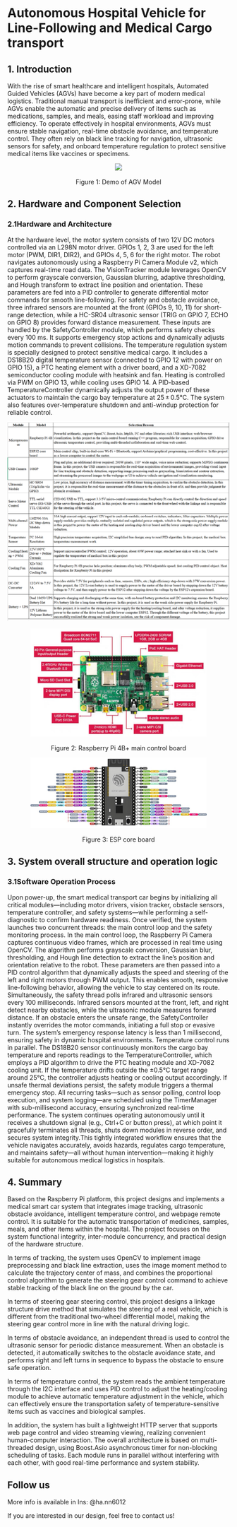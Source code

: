 # Autonomous Hospital Vehicle for Line-Following and Medical Cargo transport
## 1. Introduction
With the rise of smart healthcare and intelligent hospitals, Automated Guided Vehicles (AGVs) have become a key part of modern medical logistics. Traditional manual transport is inefficient and error-prone, while AGVs enable the automatic and precise delivery of items such as medications, samples, and meals, easing staff workload and improving efficiency. To operate effectively in hospital environments, AGVs must ensure stable navigation, real-time obstacle avoidance, and temperature control. They often rely on black line tracking for navigation, ultrasonic sensors for safety, and onboard temperature regulation to protect sensitive medical items like vaccines or specimens.



<p align="center">
  <img src="Images/AGV_Demo.gif" width="300">
</p>

<p align="center">
Figure 1: Demo of AGV Model
</p>

## 2. Hardware and Component Selection
### 2.1Hardware and Architecture
  At the hardware level, the motor system consists of two 12V DC motors controlled via an L298N motor driver. GPIOs 1, 2, 3 are used for the left motor (PWM, DIR1, DIR2), and GPIOs 4, 5, 6 for the right motor. The robot navigates autonomously using a Raspberry Pi Camera Module v2, which captures real-time road data. The VisionTracker module leverages OpenCV to perform grayscale conversion, Gaussian blurring, adaptive thresholding, and Hough transform to extract line position and orientation. These parameters are fed into a PID controller to generate differential motor commands for smooth line-following.
  For safety and obstacle avoidance, three infrared sensors are mounted at the front (GPIOs 9, 10, 11) for short-range detection, while a HC-SR04 ultrasonic sensor (TRIG on GPIO 7, ECHO on GPIO 8) provides forward distance measurement. These inputs are handled by the SafetyController module, which performs safety checks every 100 ms. It supports emergency stop actions and dynamically adjusts motion commands to prevent collisions.
  The temperature regulation system is specially designed to protect sensitive medical cargo. It includes a DS18B20 digital temperature sensor (connected to GPIO 12 with power on GPIO 15), a PTC heating element with a driver board, and a XD-7082 semiconductor cooling module with heatsink and fan. Heating is controlled via PWM on GPIO 13, while cooling uses GPIO 14. A PID-based TemperatureController dynamically adjusts the output power of these actuators to maintain the cargo bay temperature at 25 ± 0.5°C. The system also features over-temperature shutdown and anti-windup protection for reliable control.

![Table 1](Images/Table1.png)

<p align="center">
  <img src="Images/Raspberry%20Pi%204B.png" width="400"/>
</p>
<p align="center">
Figure 2: Raspberry Pi 4B+ main control board
</p>

<p align="center">
  <img src="Images/ESP%2032.jpg" width="400"/>
</p>
<p align="center">
Figure 3: ESP core board
</p>

## 3. System overall structure and operation logic
### 3.1Software Operation Process
Upon power-up, the smart medical transport car begins by initializing all critical modules—including motor drivers, vision tracker, obstacle sensors, temperature controller, and safety systems—while performing a self-diagnostic to confirm hardware readiness. Once verified, the system launches two concurrent threads: the main control loop and the safety monitoring process.
In the main control loop, the Raspberry Pi Camera captures continuous video frames, which are processed in real time using OpenCV. The algorithm performs grayscale conversion, Gaussian blur, thresholding, and Hough line detection to extract the line’s position and orientation relative to the robot. These parameters are then passed into a PID control algorithm that dynamically adjusts the speed and steering of the left and right motors through PWM output. This enables smooth, responsive line-following behavior, allowing the vehicle to stay centered on its route.
Simultaneously, the safety thread polls infrared and ultrasonic sensors every 100 milliseconds. Infrared sensors mounted at the front, left, and right detect nearby obstacles, while the ultrasonic module measures forward distance. If an obstacle enters the unsafe range, the SafetyController instantly overrides the motor commands, initiating a full stop or evasive turn. The system’s emergency response latency is less than 1 millisecond, ensuring safety in dynamic hospital environments.
Temperature control runs in parallel. The DS18B20 sensor continuously monitors the cargo bay temperature and reports readings to the TemperatureController, which employs a PID algorithm to drive the PTC heating module and XD-7082 cooling unit. If the temperature drifts outside the ±0.5°C target range around 25°C, the controller adjusts heating or cooling output accordingly. If unsafe thermal deviations persist, the safety module triggers a thermal emergency stop.
All recurring tasks—such as sensor polling, control loop execution, and system logging—are scheduled using the TimerManager with sub-millisecond accuracy, ensuring synchronized real-time performance. The system continues operating autonomously until it receives a shutdown signal (e.g., Ctrl+C or button press), at which point it gracefully terminates all threads, shuts down modules in reverse order, and secures system integrity.This tightly integrated workflow ensures that the vehicle navigates accurately, avoids hazards, regulates cargo temperature, and maintains safety—all without human intervention—making it highly suitable for autonomous medical logistics in hospitals.






## 4. Summary
Based on the Raspberry Pi platform, this project designs and implements a medical smart car system that integrates image tracking, ultrasonic obstacle avoidance, intelligent temperature control, and webpage remote control. It is suitable for the automatic transportation of medicines, samples, meals, and other items within the hospital. The project focuses on the system functional integrity, inter-module concurrency, and practical design of the hardware structure.

In terms of tracking, the system uses OpenCV to implement image preprocessing and black line extraction, uses the image moment method to calculate the trajectory center of mass, and combines the proportional control algorithm to generate the steering gear control command to achieve stable tracking of the black line on the ground by the car.

In terms of steering gear steering control, this project designs a linkage structure drive method that simulates the steering of a real vehicle, which is different from the traditional two-wheel differential model, making the steering gear control more in line with the natural driving logic. 

In terms of obstacle avoidance, an independent thread is used to control the ultrasonic sensor for periodic distance measurement. When an obstacle is detected, it automatically switches to the obstacle avoidance state, and performs right and left turns in sequence to bypass the obstacle to ensure safe operation.

In terms of temperature control, the system reads the ambient temperature through the I2C interface and uses PID control to adjust the heating/cooling module to achieve automatic temperature adjustment in the vehicle, which can effectively ensure the transportation safety of temperature-sensitive items such as vaccines and biological samples.

In addition, the system has built a lightweight HTTP server that supports web page control and video streaming viewing, realizing convenient human-computer interaction. The overall architecture is based on multi-threaded design, using Boost.Asio asynchronous timer for non-blocking scheduling of tasks. Each module runs in parallel without interfering with each other, with good real-time performance and system stability.

## Follow us
More info is available in Ins: @ha.nn6012 

If you are interested in our design, feel free to contact us!
